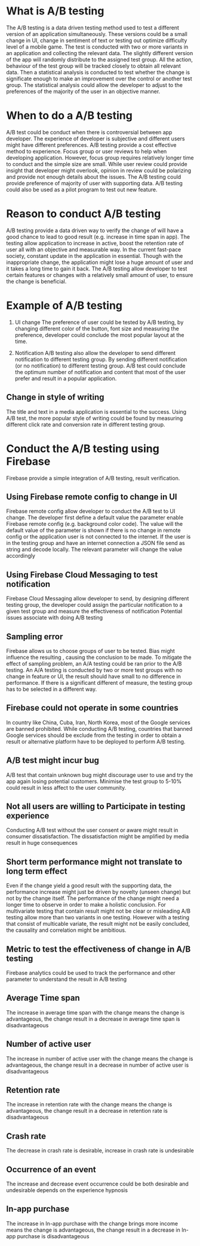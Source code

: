 # What is A/B testing
The A/B testing is a data driven testing method used to test a different version of an application simultaneously. These versions could be a small change in UI, change in sentiment of text or testing out optimize difficulty level of a mobile game. The test is conducted with two or more variants in an application and collecting the relevant data. The slightly different version of the app will randomly distribute to the assigned test group. All the action, behaviour of the test group will be tracked closely to obtain all relevant data. Then a statistical analysis is conducted to test whether the change is significate enough to make an improvement over the control or another test group. The statistical analysis could allow the developer to adjust to the preferences of the majority of the user in an objective manner.


# When to do a A/B testing
A/B test could be conduct when there is controversial between app developer. The experience of developer is subjective and different users might have different preferences. A/B testing provide a cost effective method to experience. Focus group or user reviews to help when developing application. However, focus group requires relatively longer time to conduct and the simple size are small. While user review could provide insight that developer might overlook, opinion in review could be polarizing and provide not enough details about the issues. The A/B testing could provide preference of majority of user with supporting data. A/B testing could also be used as a pilot program to test out new feature.


# Reason to conduct A/B testing
A/B testing provide a data driven way to verify the change of will have a good chance to lead to good result (e.g. increase in time span in app). The testing allow application to increase in active, boost the retention rate of user all with an objective and measurable way. In the current fast-pace society, constant update in the application in essential. Though with the inappropriate change, the application might lose a huge amount of user and it takes a long time to gain it back. The A/B testing allow developer to test certain features or changes with a relatively small  amount of user, to ensure the change is beneficial.


# Example of A/B testing
1.  UI change
    The preference of user could be tested by A/B testing, by changing different color of the button, font size and measuring the preference, developer could conclude the most popular layout at the time.


2.  Notification
    A/B testing also allow the developer to send different notification to different testing group. By sending different notification (or no notification) to different testing group. A/B test could conclude the optimum number of notification and content that most of the user prefer and result in a popular application.


## Change in style of writing
The title and text in a media application is essential to the success. Using A/B test, the more popular style of writing could be found by measuring different click rate and conversion rate in different testing group.


# Conduct the A/B testing using Firebase
Firebase provide a simple integration of A/B testing, result verification.


## Using Firebase remote config to change in UI
Firebase remote config allow developer to conduct the A/B test to UI change. The developer first define a default value the parameter enable Firebase remote config (e.g. background color code). The value will the default value of the parameter is shown if there is no change in remote config or the application user is not connected to the internet. If the user is in the testing group and have an internet connection a JSON file send as string and decode locally. The relevant parameter will change the value accordingly


## Using Firebase Cloud Messaging to test notification
Firebase Cloud Messaging allow developer to send, by designing different testing group, the developer could assign the particular notification to a given test group and measure the effectiveness of notification
Potential issues associate with doing A/B testing


## Sampling error
Firebase allows us to choose groups of user to be tested. Bias might influence the resulting , causing the conclusion to be made. To mitigate the effect of sampling problem, an A/A testing could be ran prior to the A/B testing. An A/A testing is conducted by two or more test groups with no change in feature or UI, the result should have small to no difference in performance. If there is a significant different of measure, the testing group has to be selected in a different way.


## Firebase could not operate in some countries
In country like China, Cuba, Iran, North Korea, most of the Google services are banned prohibited. While conducting A/B testing, countries that banned Google services should be exclude from the testing in order to obtain a result or alternative platform have to be deployed to perform A/B testing.


## A/B test might incur bug
A/B test that contain unknown bug might discourage user to use and try the app again losing potential customers. Minimise the test group to 5-10% could result in less affect to the user community.


## Not all users are willing to Participate in testing experience
Conducting A/B test without the user consent or aware might result in consumer dissatisfaction. The dissatisfaction might be amplified by media result in huge consequences


## Short term performance might not translate to long term effect
Even if the change yield a good result with the supporting data, the performance increase might just be driven by novelty (unseen change) but not by the change itself. The performance of the change might need a longer time to observe in order to make a holistic conclusion.
For multivariate testing that contain result might not be clear or misleading
A/B testing allow more than two variants in one testing. However with a testing that consist of multicable variate, the result might not be easily concluded, the causality and correlation might be ambitious.


## Metric to test the effectiveness of change in A/B testing
Firebase analytics could be used to track the performance and other parameter to understand the result in A/B testing 


## Average Time span
The increase in average time span with the change means the change is advantageous, the change result in a decrease in average time span is disadvantageous


## Number of active user
The increase in number of active user with the change means the change is advantageous, the change result in a decrease in number of active user is disadvantageous


## Retention rate
The increase in retention rate with the change means the change is advantageous, the change result in a decrease in retention rate is disadvantageous


## Crash rate
The decrease in crash rate is desirable, increase in crash rate is undesirable


## Occurrence of an event
The increase and decrease event occurrence could be both desirable and undesirable depends on the experience hypnosis


## In-app purchase
The increase in In-app purchase with the change brings more income means the change is advantageous, the change result in a decrease in In-app purchase is disadvantageous
